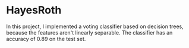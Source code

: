 # HayesRoth
In this project, I implemented a voting classifier based on decision trees, because the features aren't linearly separable. The classifier has an accuracy of 0.89 on the test set.
